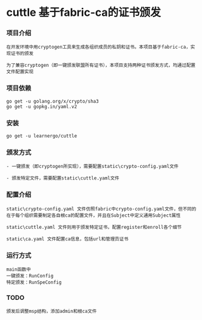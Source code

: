 # cuttle 基于fabric-ca的证书颁发

### 项目介绍

```
在开发环境中用cryptogen工具来生成各组织成员的私钥和证书。本项目基于fabric-ca，实现证书的颁发

为了兼容cryptogen（即一键颁发联盟所有证书），本项目支持两种证书颁发方式，均通过配置文件配置实现
```
### 项目依赖


```
go get -u golang.org/x/crypto/sha3
go get -u gopkg.in/yaml.v2
```

### 安装


```
go get -u learnergo/cuttle
```


### 颁发方式
```
- 一键颁发（即cryptogen所实现），需要配置static\crypto-config.yaml文件

- 颁发特定文件，需要配置static\cuttle.yaml文件
```
### 配置介绍

```
static\crypto-config.yaml 文件仿照fabric中crypto-config.yaml文件，但不同的在于每个组织需要制定各自根ca的配置文件，并且在Subject中定义通用Subject属性

static\cuttle.yaml 文件则用于颁发特定证书，配置register和enroll各个细节

static\ca.yaml 文件配置ca信息，包括url和管理员证书
```

### 运行方式


```
main函数中
一键颁发：RunConfig
特定颁发：RunSpeConfig
```

### TODO


```
颁发后调整msp结构，添加admin和根ca文件
```

